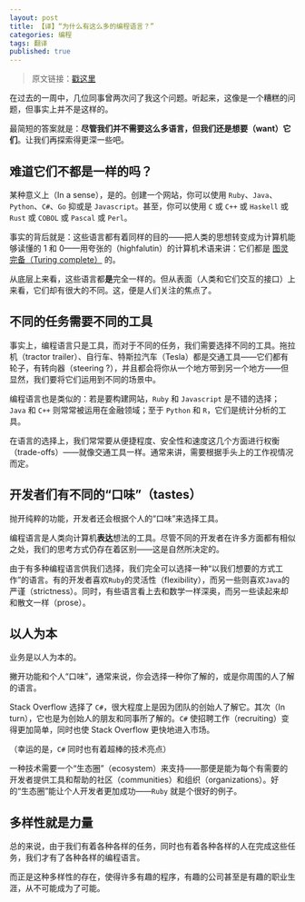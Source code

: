 ```yaml
---
layout: post
title: 【译】“为什么有这么多的编程语言？”
categories: 编程
tags: 翻译
published: true
---
```


> 原文链接：[戳这里](http://blog.stackoverflow.com/2015/07/why-are-there-so-many-programming-languages/)

在过去的一周中，几位同事曾两次问了我这个问题。听起来，这像是一个糟糕的问题，但事实上并不是这样的。

最简短的答案就是：__尽管我们并不需要这么多语言，但我们还是想要（want）它们__。让我们再探索得更深一些吧。

## 难道它们不都是一样的吗？

某种意义上（In a sense），是的。创建一个网站，你可以使用 `Ruby`、`Java`、`Python`、`C#`、`Go` 抑或是 `Javascript`。甚至，你可以使用 `C` 或 `C++` 或 `Haskell` 或 `Rust` 或 `COBOL` 或 `Pascal` 或 `Perl`。

事实的背后就是：这些语言都有着同样的目的——把人类的思想转变成为计算机能够读懂的 1 和 0——用夸张的（highfalutin）的计算机术语来讲：它们都是 [图灵完备（Turing complete）](https://en.wikipedia.org/wiki/Turing_completeness) 的。

从底层上来看，这些语言都**是**完全一样的。但从表面（人类和它们交互的接口）上来看，它们却有很大的不同。这，便是人们关注的焦点了。

## 不同的任务需要不同的工具

事实上，编程语言只是工具，而对于不同的任务，我们需要选择不同的工具。拖拉机（tractor trailer）、自行车、特斯拉汽车（Tesla）都是交通工具——它们都有轮子，有转向器（steering ?），并且都会将你从一个地方带到另一个地方——但显然，我们要将它们运用到不同的场景中。

编程语言也是类似的：若是要构建网站，`Ruby` 和 `Javascript` 是不错的选择；`Java` 和 `C++` 则常常被运用在金融领域；至于 `Python` 和 `R`，它们是统计分析的工具。

在语言的选择上，我们常常要从便捷程度、安全性和速度这几个方面进行权衡（trade-offs）——就像交通工具一样。通常来讲，需要根据手头上的工作视情况而定。

## 开发者们有不同的“口味”（tastes）

抛开纯粹的功能，开发者还会根据个人的“口味”来选择工具。

编程语言是人类向计算机**表达**想法的工具。尽管不同的开发者在许多方面都有相似之处，我们的思考方式仍存在着区别——这是自然所决定的。

由于有多种编程语言供我们选择，我们完全可以选择一种“以我们想要的方式工作”的语言。有的开发者喜欢`Ruby`的灵活性（flexibility），而另一些则喜欢`Java`的严谨（strictness）。同时，有些语言看上去和数学一样深奥，而另一些读起来却和散文一样（prose）。

## 以人为本

业务是以人为本的。

撇开功能和个人“口味”，通常来说，你会选择一种你了解的，或是你周围的人了解的语言。

Stack Overflow 选择了 `C#`，很大程度上是因为团队的创始人了解它。其次（In turn），它也是为创始人的朋友和同事所了解的。`C#` 使招聘工作（recruiting）变得更加简单，同时也使 Stack Overflow 更快地进入市场。

（幸运的是，`C#` 同时也有着超棒的技术亮点）

一种技术需要一个“生态圈”（ecosystem）来支持——那便是能为每个有需要的开发者提供工具和帮助的社区（communities）和组织（organizations）。好的“生态圈”能让个人开发者更加成功——`Ruby` 就是个很好的例子。

## 多样性就是力量

总的来说，由于我们有着各种各样的任务，同时也有着各种各样的人在完成这些任务，我们才有了各种各样的编程语言。

而正是这种多样性的存在，使得许多有趣的程序，有趣的公司甚至是有趣的职业生涯，从不可能成为了可能。